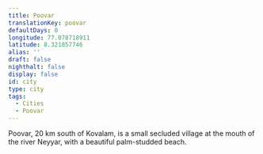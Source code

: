 ```yaml
---
title: Poovar
translationKey: poovar
defaultDays: 0
longitude: 77.078718911
latitude: 8.321857746
alias: ''
draft: false
nighthalt: false
display: false
id: city
type: city
tags:
  - Cities
  - Poovar
---
```

Poovar, 20 km south of Kovalam, is a small secluded village at the mouth of the river Neyyar, with a beautiful palm-studded beach.